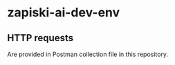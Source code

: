 # zapiski-ai-dev-env

## HTTP requests

Are provided in Postman collection file in this repository.

